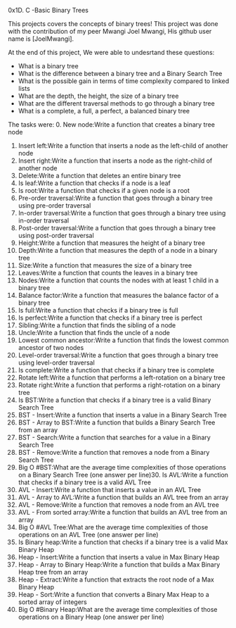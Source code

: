 0x1D. C -Basic Binary Trees

This projects covers the concepts of binary trees! This project was done with the contribution of my peer Mwangi Joel Mwangi, His github user name is [JoelMwangi].

At the end of this project, We were able to undesrtand these questions:

* What is a binary tree
* What is the difference between a binary tree and a Binary Search Tree
* What is the possible gain in terms of time complexity compared to linked lists
* What are the depth, the height, the size of a binary tree
* What are the different traversal methods to go through a binary tree
* What is a complete, a full, a perfect, a balanced binary tree

The tasks were:
0. New node:Write a function that creates a binary tree node
1. Insert left:Write a function that inserts a node as the left-child of another node
2. Insert right:Write a function that inserts a node as the right-child of another node
3. Delete:Write a function that deletes an entire binary tree
4. Is leaf:Write a function that checks if a node is a leaf
5. Is root:Write a function that checks if a given node is a root
6. Pre-order traversal:Write a function that goes through a binary tree using pre-order traversal
7. In-order traversal:Write a function that goes through a binary tree using in-order traversal
8. Post-order traversal:Write a function that goes through a binary tree using post-order traversal
9. Height:Write a function that measures the height of a binary tree
10. Depth:Write a function that measures the depth of a node in a binary tree
11. Size:Write a function that measures the size of a binary tree
12. Leaves:Write a function that counts the leaves in a binary tree
13. Nodes:Write a function that counts the nodes with at least 1 child in a binary tree
14. Balance factor:Write a function that measures the balance factor of a binary tree
15. Is full:Write a function that checks if a binary tree is full
16. Is perfect:Write a function that checks if a binary tree is perfect
17. Sibling:Write a function that finds the sibling of a node
18. Uncle:Write a function that finds the uncle of a node
19. Lowest common ancestor:Write a function that finds the lowest common ancestor of two nodes
20. Level-order traversal:Write a function that goes through a binary tree using level-order traversal
21. Is complete:Write a function that checks if a binary tree is complete
22. Rotate left:Write a function that performs a left-rotation on a binary tree
23. Rotate right:Write a function that performs a right-rotation on a binary tree
24. Is BST:Write a function that checks if a binary tree is a valid Binary Search Tree
25. BST - Insert:Write a function that inserts a value in a Binary Search Tree
26. BST - Array to BST:Write a function that builds a Binary Search Tree from an array
27. BST - Search:Write a function that searches for a value in a Binary Search Tree
28. BST - Remove:Write a function that removes a node from a Binary Search Tree
29. Big O #BST:What are the average time complexities of those operations on a Binary Search Tree (one answer per line)30. Is AVL:Write a function that checks if a binary tree is a valid AVL Tree
31. AVL - Insert:Write a function that inserts a value in an AVL Tree
32. AVL - Array to AVL:Write a function that builds an AVL tree from an array
33. AVL - Remove:Write a function that removes a node from an AVL tree
34. AVL - From sorted array:Write a function that builds an AVL tree from an array
35. Big O #AVL Tree:What are the average time complexities of those operations on an AVL Tree (one answer per line)
36. Is Binary heap:Write a function that checks if a binary tree is a valid Max Binary Heap
37. Heap - Insert:Write a function that inserts a value in Max Binary Heap
38. Heap - Array to Binary Heap:Write a function that builds a Max Binary Heap tree from an array
39. Heap - Extract:Write a function that extracts the root node of a Max Binary Heap
40. Heap - Sort:Write a function that converts a Binary Max Heap to a sorted array of integers
41. Big O #Binary Heap:What are the average time complexities of those operations on a Binary Heap (one answer per line)


